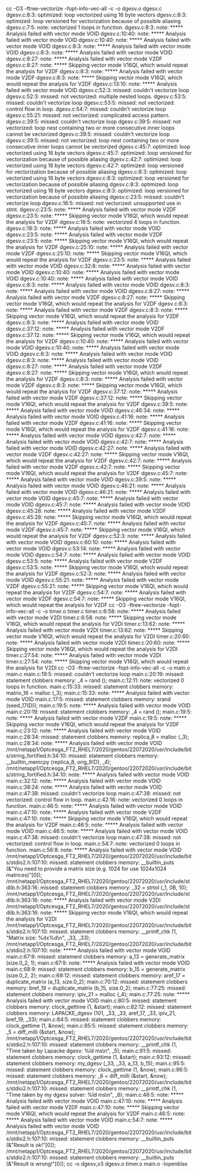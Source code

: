 cc -O3 -ftree-vectorize -fopt-info-vec-all   -c -o dgesv.o dgesv.c
dgesv.c:8:3: optimized: loop vectorized using 16 byte vectors
dgesv.c:8:3: optimized:  loop versioned for vectorization because of possible aliasing
dgesv.c:7:5: note: vectorized 1 loops in function.
dgesv.c:8:3: note: ***** Analysis failed with vector mode VOID
dgesv.c:10:40: note: ***** Analysis failed with vector mode VOID
dgesv.c:10:40: note: ***** Analysis failed with vector mode VOID
dgesv.c:8:3: note: ***** Analysis failed with vector mode VOID
dgesv.c:8:3: note: ***** Analysis failed with vector mode VOID
dgesv.c:8:27: note: ***** Analysis failed with vector mode V2DF
dgesv.c:8:27: note: ***** Skipping vector mode V16QI, which would repeat the analysis for V2DF
dgesv.c:8:3: note: ***** Analysis failed with vector mode V2DF
dgesv.c:8:3: note: ***** Skipping vector mode V16QI, which would repeat the analysis for V2DF
dgesv.c:13:10: note: ***** Analysis failed with vector mode VOID
dgesv.c:52:3: missed: couldn't vectorize loop
dgesv.c:52:3: missed: not vectorized: multiple nested loops.
dgesv.c:53:5: missed: couldn't vectorize loop
dgesv.c:53:5: missed: not vectorized: control flow in loop.
dgesv.c:54:7: missed: couldn't vectorize loop
dgesv.c:55:21: missed: not vectorized: complicated access pattern.
dgesv.c:39:5: missed: couldn't vectorize loop
dgesv.c:39:5: missed: not vectorized: loop nest containing two or more consecutive inner loops cannot be vectorized
dgesv.c:39:5: missed: couldn't vectorize loop
dgesv.c:39:5: missed: not vectorized: loop nest containing two or more consecutive inner loops cannot be vectorized
dgesv.c:45:7: optimized: loop vectorized using 16 byte vectors
dgesv.c:45:7: optimized:  loop versioned for vectorization because of possible aliasing
dgesv.c:42:7: optimized: loop vectorized using 16 byte vectors
dgesv.c:42:7: optimized:  loop versioned for vectorization because of possible aliasing
dgesv.c:8:3: optimized: loop vectorized using 16 byte vectors
dgesv.c:8:3: optimized:  loop versioned for vectorization because of possible aliasing
dgesv.c:8:3: optimized: loop vectorized using 16 byte vectors
dgesv.c:8:3: optimized:  loop versioned for vectorization because of possible aliasing
dgesv.c:23:5: missed: couldn't vectorize loop
dgesv.c:16:5: missed: not vectorized: unsupported use in stmt.
dgesv.c:23:5: note: ***** Analysis failed with vector mode V2DF
dgesv.c:23:5: note: ***** Skipping vector mode V16QI, which would repeat the analysis for V2DF
dgesv.c:16:5: note: vectorized 4 loops in function.
dgesv.c:18:3: note: ***** Analysis failed with vector mode VOID
dgesv.c:23:5: note: ***** Analysis failed with vector mode V2DF
dgesv.c:23:5: note: ***** Skipping vector mode V16QI, which would repeat the analysis for V2DF
dgesv.c:25:10: note: ***** Analysis failed with vector mode V2DF
dgesv.c:25:10: note: ***** Skipping vector mode V16QI, which would repeat the analysis for V2DF
dgesv.c:23:5: note: ***** Analysis failed with vector mode VOID
dgesv.c:32:8: note: ***** Analysis failed with vector mode VOID
dgesv.c:10:40: note: ***** Analysis failed with vector mode VOID
dgesv.c:10:40: note: ***** Analysis failed with vector mode VOID
dgesv.c:8:3: note: ***** Analysis failed with vector mode VOID
dgesv.c:8:3: note: ***** Analysis failed with vector mode VOID
dgesv.c:8:27: note: ***** Analysis failed with vector mode V2DF
dgesv.c:8:27: note: ***** Skipping vector mode V16QI, which would repeat the analysis for V2DF
dgesv.c:8:3: note: ***** Analysis failed with vector mode V2DF
dgesv.c:8:3: note: ***** Skipping vector mode V16QI, which would repeat the analysis for V2DF
dgesv.c:8:3: note: ***** Analysis failed with vector mode VOID
dgesv.c:37:12: note: ***** Analysis failed with vector mode V2DF
dgesv.c:37:12: note: ***** Skipping vector mode V16QI, which would repeat the analysis for V2DF
dgesv.c:10:40: note: ***** Analysis failed with vector mode VOID
dgesv.c:10:40: note: ***** Analysis failed with vector mode VOID
dgesv.c:8:3: note: ***** Analysis failed with vector mode VOID
dgesv.c:8:3: note: ***** Analysis failed with vector mode VOID
dgesv.c:8:27: note: ***** Analysis failed with vector mode V2DF
dgesv.c:8:27: note: ***** Skipping vector mode V16QI, which would repeat the analysis for V2DF
dgesv.c:8:3: note: ***** Analysis failed with vector mode V2DF
dgesv.c:8:3: note: ***** Skipping vector mode V16QI, which would repeat the analysis for V2DF
dgesv.c:37:12: note: ***** Analysis failed with vector mode V2DF
dgesv.c:37:12: note: ***** Skipping vector mode V16QI, which would repeat the analysis for V2DF
dgesv.c:39:5: note: ***** Analysis failed with vector mode VOID
dgesv.c:46:34: note: ***** Analysis failed with vector mode VOID
dgesv.c:41:16: note: ***** Analysis failed with vector mode V2DF
dgesv.c:41:16: note: ***** Skipping vector mode V16QI, which would repeat the analysis for V2DF
dgesv.c:41:16: note: ***** Analysis failed with vector mode VOID
dgesv.c:42:7: note: ***** Analysis failed with vector mode VOID
dgesv.c:42:7: note: ***** Analysis failed with vector mode VOID
dgesv.c:42:27: note: ***** Analysis failed with vector mode V2DF
dgesv.c:42:27: note: ***** Skipping vector mode V16QI, which would repeat the analysis for V2DF
dgesv.c:42:7: note: ***** Analysis failed with vector mode V2DF
dgesv.c:42:7: note: ***** Skipping vector mode V16QI, which would repeat the analysis for V2DF
dgesv.c:45:7: note: ***** Analysis failed with vector mode VOID
dgesv.c:39:5: note: ***** Analysis failed with vector mode VOID
dgesv.c:46:21: note: ***** Analysis failed with vector mode VOID
dgesv.c:46:21: note: ***** Analysis failed with vector mode VOID
dgesv.c:45:7: note: ***** Analysis failed with vector mode VOID
dgesv.c:45:7: note: ***** Analysis failed with vector mode VOID
dgesv.c:45:28: note: ***** Analysis failed with vector mode V2DF
dgesv.c:45:28: note: ***** Skipping vector mode V16QI, which would repeat the analysis for V2DF
dgesv.c:45:7: note: ***** Analysis failed with vector mode V2DF
dgesv.c:45:7: note: ***** Skipping vector mode V16QI, which would repeat the analysis for V2DF
dgesv.c:52:3: note: ***** Analysis failed with vector mode VOID
dgesv.c:60:10: note: ***** Analysis failed with vector mode VOID
dgesv.c:53:14: note: ***** Analysis failed with vector mode VOID
dgesv.c:54:7: note: ***** Analysis failed with vector mode VOID
dgesv.c:53:5: note: ***** Analysis failed with vector mode V2DF
dgesv.c:53:5: note: ***** Skipping vector mode V16QI, which would repeat the analysis for V2DF
dgesv.c:52:3: note: ***** Analysis failed with vector mode VOID
dgesv.c:55:21: note: ***** Analysis failed with vector mode V2DF
dgesv.c:55:21: note: ***** Skipping vector mode V16QI, which would repeat the analysis for V2DF
dgesv.c:54:7: note: ***** Analysis failed with vector mode V2DF
dgesv.c:54:7: note: ***** Skipping vector mode V16QI, which would repeat the analysis for V2DF
cc -O3 -ftree-vectorize -fopt-info-vec-all   -c -o timer.o timer.c
timer.c:6:58: note: ***** Analysis failed with vector mode V2DI
timer.c:6:58: note: ***** Skipping vector mode V16QI, which would repeat the analysis for V2DI
timer.c:13:62: note: ***** Analysis failed with vector mode V2DI
timer.c:13:62: note: ***** Skipping vector mode V16QI, which would repeat the analysis for V2DI
timer.c:20:60: note: ***** Analysis failed with vector mode V2DI
timer.c:20:60: note: ***** Skipping vector mode V16QI, which would repeat the analysis for V2DI
timer.c:27:54: note: ***** Analysis failed with vector mode V2DI
timer.c:27:54: note: ***** Skipping vector mode V16QI, which would repeat the analysis for V2DI
cc -O3 -ftree-vectorize -fopt-info-vec-all   -c -o main.o main.c
main.c:19:5: missed: couldn't vectorize loop
main.c:20:19: missed: statement clobbers memory: _4 = rand ();
main.c:12:11: note: vectorized 0 loops in function.
main.c:15:33: missed: statement clobbers memory: matrix_16 = malloc (_3);
main.c:15:33: note: ***** Analysis failed with vector mode VOID
main.c:17:5: missed: statement clobbers memory: srand (seed_17(D));
main.c:19:5: note: ***** Analysis failed with vector mode VOID
main.c:20:19: missed: statement clobbers memory: _4 = rand ();
main.c:19:5: note: ***** Analysis failed with vector mode V2DF
main.c:19:5: note: ***** Skipping vector mode V16QI, which would repeat the analysis for V2DF
main.c:23:12: note: ***** Analysis failed with vector mode VOID
main.c:28:34: missed: statement clobbers memory: replica_8 = malloc (_3);
main.c:28:34: note: ***** Analysis failed with vector mode VOID
/mnt/netapp1/Optcesga_FT2_RHEL7/2020/gentoo/22072020/usr/include/bits/string_fortified.h:34:10: missed: statement clobbers memory: __builtin_memcpy (replica_8, orig_9(D), _4);
/mnt/netapp1/Optcesga_FT2_RHEL7/2020/gentoo/22072020/usr/include/bits/string_fortified.h:34:10: note: ***** Analysis failed with vector mode VOID
main.c:32:12: note: ***** Analysis failed with vector mode VOID
main.c:38:24: note: ***** Analysis failed with vector mode VOID
main.c:47:38: missed: couldn't vectorize loop
main.c:47:38: missed: not vectorized: control flow in loop.
main.c:42:16: note: vectorized 0 loops in function.
main.c:46:5: note: ***** Analysis failed with vector mode VOID
main.c:47:10: note: ***** Analysis failed with vector mode V2DF
main.c:47:10: note: ***** Skipping vector mode V16QI, which would repeat the analysis for V2DF
main.c:46:5: note: ***** Analysis failed with vector mode VOID
main.c:46:5: note: ***** Analysis failed with vector mode VOID
main.c:47:38: missed: couldn't vectorize loop
main.c:47:38: missed: not vectorized: control flow in loop.
main.c:54:7: note: vectorized 0 loops in function.
main.c:56:8: note: ***** Analysis failed with vector mode VOID
/mnt/netapp1/Optcesga_FT2_RHEL7/2020/gentoo/22072020/usr/include/bits/stdio2.h:107:10: missed: statement clobbers memory: __builtin_puts (&"You need to provide a matrix size (e.g. 1024 for use 1024x1024 matrices)"[0]);
/mnt/netapp1/Optcesga_FT2_RHEL7/2020/gentoo/22072020/usr/include/stdlib.h:363:16: missed: statement clobbers memory: _32 = strtol (_1, 0B, 10);
/mnt/netapp1/Optcesga_FT2_RHEL7/2020/gentoo/22072020/usr/include/stdlib.h:363:16: note: ***** Analysis failed with vector mode V2DI
/mnt/netapp1/Optcesga_FT2_RHEL7/2020/gentoo/22072020/usr/include/stdlib.h:363:16: note: ***** Skipping vector mode V16QI, which would repeat the analysis for V2DI
/mnt/netapp1/Optcesga_FT2_RHEL7/2020/gentoo/22072020/usr/include/bits/stdio2.h:107:10: missed: statement clobbers memory: __printf_chk (1, "Matrix size: %dx%d\n", _33, _33);
/mnt/netapp1/Optcesga_FT2_RHEL7/2020/gentoo/22072020/usr/include/bits/stdio2.h:107:10: note: ***** Analysis failed with vector mode VOID
main.c:67:9: missed: statement clobbers memory: a_13 = generate_matrix (size.0_2, 1);
main.c:67:9: note: ***** Analysis failed with vector mode VOID
main.c:68:9: missed: statement clobbers memory: b_15 = generate_matrix (size.0_2, 2);
main.c:69:12: missed: statement clobbers memory: aref_17 = duplicate_matrix (a_13, size.0_2);
main.c:70:12: missed: statement clobbers memory: bref_19 = duplicate_matrix (b_15, size.0_2);
main.c:77:25: missed: statement clobbers memory: ipiv_21 = malloc (_4);
main.c:77:25: note: ***** Analysis failed with vector mode VOID
main.c:80:5: missed: statement clobbers memory: clock_gettime (1, &start);
main.c:82:12: missed: statement clobbers memory: LAPACKE_dgesv (101, _33, _33, aref_17, _33, ipiv_21, bref_19, _33);
main.c:84:5: missed: statement clobbers memory: clock_gettime (1, &now);
main.c:85:5: missed: statement clobbers memory: _5 = diff_milli (&start, &now);
/mnt/netapp1/Optcesga_FT2_RHEL7/2020/gentoo/22072020/usr/include/bits/stdio2.h:107:10: missed: statement clobbers memory: __printf_chk (1, "Time taken by Lapacke dgesv: %ld ms\n", _5);
main.c:91:5: missed: statement clobbers memory: clock_gettime (1, &start);
main.c:93:12: missed: statement clobbers memory: my_dgesv (_33, _33, a_13, b_15);
main.c:95:5: missed: statement clobbers memory: clock_gettime (1, &now);
main.c:96:5: missed: statement clobbers memory: _6 = diff_milli (&start, &now);
/mnt/netapp1/Optcesga_FT2_RHEL7/2020/gentoo/22072020/usr/include/bits/stdio2.h:107:10: missed: statement clobbers memory: __printf_chk (1, "Time taken by my dgesv solver: %ld ms\n", _6);
main.c:46:5: note: ***** Analysis failed with vector mode VOID
main.c:47:10: note: ***** Analysis failed with vector mode V2DF
main.c:47:10: note: ***** Skipping vector mode V16QI, which would repeat the analysis for V2DF
main.c:46:5: note: ***** Analysis failed with vector mode VOID
main.c:54:7: note: ***** Analysis failed with vector mode VOID
/mnt/netapp1/Optcesga_FT2_RHEL7/2020/gentoo/22072020/usr/include/bits/stdio2.h:107:10: missed: statement clobbers memory: __builtin_puts (&"Result is ok!"[0]);
/mnt/netapp1/Optcesga_FT2_RHEL7/2020/gentoo/22072020/usr/include/bits/stdio2.h:107:10: missed: statement clobbers memory: __builtin_puts (&"Result is wrong!"[0]);
cc -o dgesv_v3 dgesv.o timer.o main.o -lopenblas